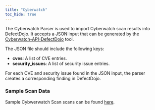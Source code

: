```yaml
---
title: "Cyberwatch"
toc_hide: true
---
```

The Cyberwatch Parser is used to import Cyberwatch scan results into DefectDojo. It accepts a JSON input that can be generated by the [Cyberwatch-API-DefectDojo](https://github.com/Galeax/Cyberwatch-API-DefectDojo) tool.

The JSON file should include the following keys:
- **cves**: A list of CVE entries.
- **security_issues**: A list of security issue entries.

For each CVE and security issue found in the JSON input, the parser creates a corresponding finding in DefectDojo.

### Sample Scan Data
Sample Cybwerwatch Scan scans can be found [here](https://github.com/DefectDojo/django-DefectDojo/tree/master/unittests/scans/cyberwatch).
